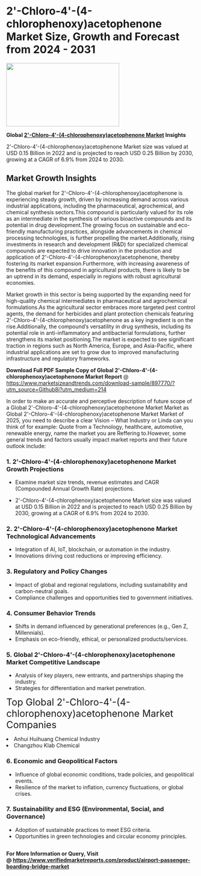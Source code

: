 <H1>2'-Chloro-4'-(4-chlorophenoxy)acetophenone Market Size, Growth and Forecast from 2024 - 2031</H1><img class="aligncenter size-medium wp-image-584254" src="https://thirdeyenews.in/wp-content/uploads/2024/09/Global-Market-Research-300x168.jpeg" alt="" width="300" height="168" /><p><strong>Global&nbsp;<a href="https://www.marketsizeandtrends.com/download-sample/897770/?utm_source=Github8j?utm_medium=214">2'-Chloro-4'-(4-chlorophenoxy)acetophenone Market</a> Insights</strong></p><p>2'-Chloro-4'-(4-chlorophenoxy)acetophenone Market size was valued at USD 0.15 Billion in 2022 and is projected to reach USD 0.25 Billion by 2030, growing at a CAGR of 6.9% from 2024 to 2030.</p><p><h2>Market Growth Insights</h2> <p>The global market for 2'-Chloro-4'-(4-chlorophenoxy)acetophenone is experiencing steady growth, driven by increasing demand across various industrial applications, including the pharmaceutical, agrochemical, and chemical synthesis sectors.This compound is particularly valued for its role as an intermediate in the synthesis of various bioactive compounds and its potential in drug development.The growing focus on sustainable and eco-friendly manufacturing practices, alongside advancements in chemical processing technologies, is further propelling the market.Additionally, rising investments in research and development (R&D) for specialized chemical compounds are expected to drive innovation in the production and application of 2'-Chloro-4'-(4-chlorophenoxy)acetophenone, thereby fostering its market expansion.Furthermore, with increasing awareness of the benefits of this compound in agricultural products, there is likely to be an uptrend in its demand, especially in regions with robust agricultural economies.</p> <p>Market growth in this sector is being supported by the expanding need for high-quality chemical intermediates in pharmaceutical and agrochemical formulations.As the agricultural sector embraces more targeted pest control agents, the demand for herbicides and plant protection chemicals featuring 2'-Chloro-4'-(4-chlorophenoxy)acetophenone as a key ingredient is on the rise.Additionally, the compound’s versatility in drug synthesis, including its potential role in anti-inflammatory and antibacterial formulations, further strengthens its market positioning.The market is expected to see significant traction in regions such as North America, Europe, and Asia-Pacific, where industrial applications are set to grow due to improved manufacturing infrastructure and regulatory frameworks.<p><span class=""><strong>Download Full PDF Sample Copy of Global 2'-Chloro-4'-(4-chlorophenoxy)acetophenone Market Report</strong> @ <a href="https://www.marketsizeandtrends.com/download-sample/897770/?utm_source=Github8j?utm_medium=214" target="_blank">https://www.marketsizeandtrends.com/download-sample/897770/?utm_source=Github8j?utm_medium=214</a></span></p><p>In order to make an accurate and perceptive description of future scope of a Global&nbsp;2'-Chloro-4'-(4-chlorophenoxy)acetophenone Market Market as Global&nbsp;2'-Chloro-4'-(4-chlorophenoxy)acetophenone Market Market of 2025, you need to describe a clear Vision &ndash; What Industry or Linda can you think of for example: Quote from a Technology, healthcare, automotive, renewable energy, name the market you are Reffering to.However, some general trends and factors usually impact market reports and their future outlook include:</p><h3>1.&nbsp;<strong>2'-Chloro-4'-(4-chlorophenoxy)acetophenone Market Growth Projections</strong></h3><ul><li>Examine market size trends, revenue estimates and CAGR (Compounded Annual Growth Rate) projections.</li><li><p>2'-Chloro-4'-(4-chlorophenoxy)acetophenone Market size was valued at USD 0.15 Billion in 2022 and is projected to reach USD 0.25 Billion by 2030, growing at a CAGR of 6.9% from 2024 to 2030.</p></li></ul><h3>2.&nbsp;<strong>2'-Chloro-4'-(4-chlorophenoxy)acetophenone Market Technological Advancements</strong></h3><ul><li>Integration of AI, IoT, blockchain, or automation in the industry.</li><li>Innovations driving cost reductions or improving efficiency.</li></ul><h3>3.&nbsp;<strong>Regulatory and Policy Changes</strong></h3><ul><li>Impact of global and regional regulations, including sustainability and carbon-neutral goals.</li><li>Compliance challenges and opportunities tied to government initiatives.</li></ul><h3>4.&nbsp;<strong>Consumer Behavior Trends</strong></h3><ul><li>Shifts in demand influenced by generational preferences (e.g., Gen Z, Millennials).</li><li>Emphasis on eco-friendly, ethical, or personalized products/services.</li></ul><h3>5.&nbsp;<strong>Global 2'-Chloro-4'-(4-chlorophenoxy)acetophenone Market Competitive Landscape</strong></h3><ul><li>Analysis of key players, new entrants, and partnerships shaping the industry.</li><li>Strategies for differentiation and market penetration.</li></ul><p data-pm-slice="1 1 []"><span style="color: inherit; font-family: inherit; font-size: 25px;">Top Global 2'-Chloro-4'-(4-chlorophenoxy)acetophenone Market Companies</span></p><div class="" data-test-id=""><p><li>Anhui Huihuang Chemical Industry</li><li> Changzhou Klab Chemical</li></p></div><h3>6.&nbsp;<strong>Economic and Geopolitical Factors</strong></h3><ul><li>Influence of global economic conditions, trade policies, and geopolitical events.</li><li>Resilience of the market to inflation, currency fluctuations, or global crises.</li></ul><h3>7.&nbsp;<strong>Sustainability and ESG (Environmental, Social, and Governance)</strong></h3><ul><li>Adoption of sustainable practices to meet ESG criteria.</li><li>Opportunities in green technologies and circular economy principles.</li></ul><h2><strong style="font-size: 14px;">For More Information or Query, Visit @&nbsp;</strong><a style="background-color: #ffffff; font-size: 14px;" href="https://www.marketsizeandtrends.com/report/2-chloro-4-4-chlorophenoxy-acetophenone-market/" target="_blank">https://www.verifiedmarketreports.com/product/airport-passenger-boarding-bridge-market</a></h2>